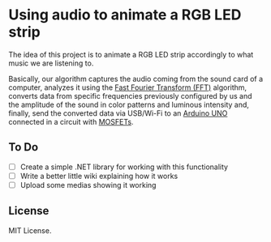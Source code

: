 # Using audio to animate a RGB LED strip

The idea of this project is to animate a RGB LED strip accordingly to what music we are listening to.

Basically, our algorithm captures the audio coming from the sound card of a computer, analyzes it using the [Fast Fourier Transform (FFT)](https://en.wikipedia.org/wiki/Fast_Fourier_transform) algorithm, converts data from specific frequencies previously configured by us and the amplitude of the sound in color patterns and luminous intensity and, finally, send the converted data via USB/Wi-Fi to an [Arduino UNO](https://store.arduino.cc/usa/arduino-uno-rev3) connected in a circuit with [MOSFETs](https://en.wikipedia.org/wiki/MOSFET).

## To Do

- [ ] Create a simple .NET library for working with this functionality
- [ ] Write a better little wiki explaining how it works
- [ ] Upload some medias showing it working

## License

MIT License.
